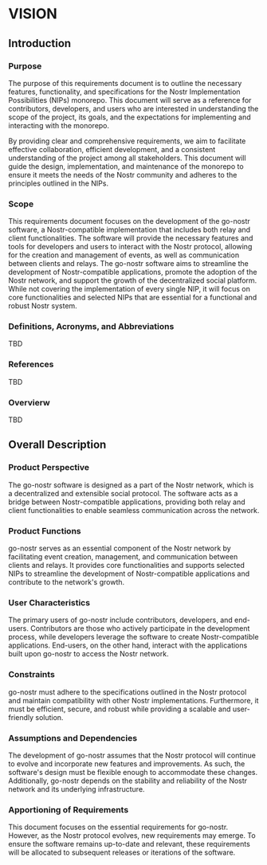 # VISION

## Introduction

### Purpose

The purpose of this requirements document is to outline the necessary features, functionality, and specifications for the Nostr Implementation Possibilities (NIPs) monorepo. This document will serve as a reference for contributors, developers, and users who are interested in understanding the scope of the project, its goals, and the expectations for implementing and interacting with the monorepo.

By providing clear and comprehensive requirements, we aim to facilitate effective collaboration, efficient development, and a consistent understanding of the project among all stakeholders. This document will guide the design, implementation, and maintenance of the monorepo to ensure it meets the needs of the Nostr community and adheres to the principles outlined in the NIPs.

### Scope

This requirements document focuses on the development of the go-nostr software, a Nostr-compatible implementation that includes both relay and client functionalities. The software will provide the necessary features and tools for developers and users to interact with the Nostr protocol, allowing for the creation and management of events, as well as communication between clients and relays. The go-nostr software aims to streamline the development of Nostr-compatible applications, promote the adoption of the Nostr network, and support the growth of the decentralized social platform. While not covering the implementation of every single NIP, it will focus on core functionalities and selected NIPs that are essential for a functional and robust Nostr system. 

### Definitions, Acronyms, and Abbreviations

TBD

### References

TBD

### Overvierw

TBD

## Overall Description

### Product Perspective

The go-nostr software is designed as a part of the Nostr network, which is a decentralized and extensible social protocol. The software acts as a bridge between Nostr-compatible applications, providing both relay and client functionalities to enable seamless communication across the network.

### Product Functions

go-nostr serves as an essential component of the Nostr network by facilitating event creation, management, and communication between clients and relays. It provides core functionalities and supports selected NIPs to streamline the development of Nostr-compatible applications and contribute to the network's growth.

### User Characteristics

The primary users of go-nostr include contributors, developers, and end-users. Contributors are those who actively participate in the development process, while developers leverage the software to create Nostr-compatible applications. End-users, on the other hand, interact with the applications built upon go-nostr to access the Nostr network.

### Constraints

go-nostr must adhere to the specifications outlined in the Nostr protocol and maintain compatibility with other Nostr implementations. Furthermore, it must be efficient, secure, and robust while providing a scalable and user-friendly solution.

### Assumptions and Dependencies

The development of go-nostr assumes that the Nostr protocol will continue to evolve and incorporate new features and improvements. As such, the software's design must be flexible enough to accommodate these changes. Additionally, go-nostr depends on the stability and reliability of the Nostr network and its underlying infrastructure.

### Apportioning of Requirements

This document focuses on the essential requirements for go-nostr. However, as the Nostr protocol evolves, new requirements may emerge. To ensure the software remains up-to-date and relevant, these requirements will be allocated to subsequent releases or iterations of the software.

